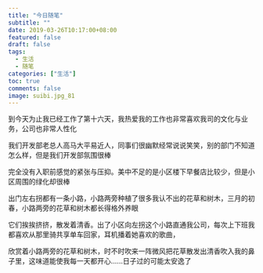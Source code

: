 ```yaml
---
title: "今日随笔"
subtitle: ""
date: 2019-03-26T10:17:00+08:00
featured: false
draft: false
tags:
  - 生活
  - 随笔
categories: ["生活"]
toc: true
comments: false
image: suibi.jpg_81
---
```

到今天为止我已经工作了第十六天，我热爱我的工作也非常喜欢我司的文化与业务，公司也非常人性化

我们开发部老总人高马大平易近人，同事们很幽默经常说说笑笑，别的部门不知道怎么样，但是我们开发部氛围很棒

完全没有入职前感觉的紧张与压抑。美中不足的是小区楼下早餐店比较少，但是小区周围的绿化却很棒

出门左右拐都有一条小路，小路两旁种植了很多我认不出的花草和树木，三月的初春，小路两旁的花草和树木都长得格外养眼

它们挨挨挤挤，散发着清香。出了小区向左拐这个小路直通我公司，每次上下班我都喜欢从那里骑共享单车回家，耳机播着她喜欢的歌曲，

欣赏着小路两旁的花草和树木，时不时吹来一阵微风把花草散发出清香吹入我的鼻子里，这味道能使我每一天都开心......日子过的可能太安逸了